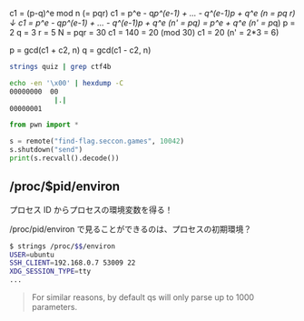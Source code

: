 c1 = (p-q)^e mod n (= pqr)
c1 = p^e - q*p^(e-1) + ... - q^(e-1)*p + q^e (n = p*q *r)
↓
c1 = p^e - q*p^(e-1) + ... - q^(e-1)*p + q^e (n' = p*q)
= p^e + q^e (n' = p*q)
p = 2
q = 3
r = 5
N = pqr = 30
c1 = 140 = 20 (mod 30)
c1 = 20 (n' = 2\*3 = 6)

p = gcd(c1 + c2, n)
q = gcd(c1 - c2, n)

```sh
strings quiz | grep ctf4b

echo -en '\x00' | hexdump -C
00000000  00
           |.|
00000001
```

```python
from pwn import *

s = remote("find-flag.seccon.games", 10042)
s.shutdown("send")
print(s.recvall().decode())
```

## /proc/$pid/environ

プロセス ID からプロセスの環境変数を得る！

/proc/pid/environ で見ることができるのは、プロセスの初期環境？

```sh
$ strings /proc/$$/environ
USER=ubuntu
SSH_CLIENT=192.168.0.7 53009 22
XDG_SESSION_TYPE=tty
...
```

> For similar reasons, by default qs will only parse up to 1000 parameters.
